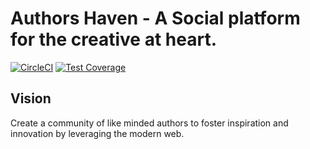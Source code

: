 Authors Haven - A Social platform for the creative at heart.
=======

[![CircleCI](https://circleci.com/gh/andela/goodfellas-ah-frontend/tree/staging.svg?style=svg)](https://circleci.com/gh/andela/goodfellas-ah-frontend/tree/staging)    [![Test Coverage](https://api.codeclimate.com/v1/badges/3a41952b3c745a2bdfe1/test_coverage)](https://codeclimate.com/github/andela/goodfellas-ah-frontend/test_coverage)

## Vision
Create a community of like minded authors to foster inspiration and innovation
by leveraging the modern web.